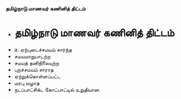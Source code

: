 **தமிழ்நாடு மாணவர் கணினித் திட்டம்**
- # தமிழ்நாடு மாணவர் கணினித் திட்டம்
- a. ஏற்புடைச்சமயம் சார்ந்த
- சமயமாறுபாடற்ற
- சமயத் தனிநிலையுற்ற
- புறச்சமயம் சாராத
- ஏற்றுக்கொள்ளப்பட்ட
- மரபு வழாத
- நடப்பாட்சிக்ட கோட்பாட்டில் உறுதியான.

